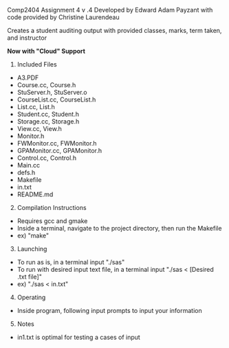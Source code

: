 Comp2404 Assignment 4 v .4
Developed by Edward Adam Payzant with code provided by Christine Laurendeau

Creates a student auditing output with provided classes, marks, term taken, and instructor

**Now with "Cloud" Support**

1. Included Files
  - A3.PDF
  - Course.cc, Course.h
  - StuServer.h, StuServer.o
  - CourseList.cc, CourseList.h
  - List.cc, List.h
  - Student.cc, Student.h
  - Storage.cc, Storage.h
  - View.cc, View.h
  - Monitor.h
  - FWMonitor.cc, FWMonitor.h
  - GPAMonitor.cc, GPAMonitor.h
  - Control.cc, Control.h
  - Main.cc
  - defs.h
  - Makefile
  - in.txt
  - README.md

2. Compilation Instructions
  - Requires gcc and gmake
  - Inside a terminal, navigate to the project directory, then run the Makefile
  - ex) "make"

3. Launching
  - To run as is, in a terminal input "./sas"
  - To run with desired input text file, in a terminal input "./sas < [Desired .txt file]"
  - ex) "./sas < in.txt"

4. Operating
  - Inside program, following input prompts to input your information

5. Notes
  - in1.txt is optimal for testing a cases of input
